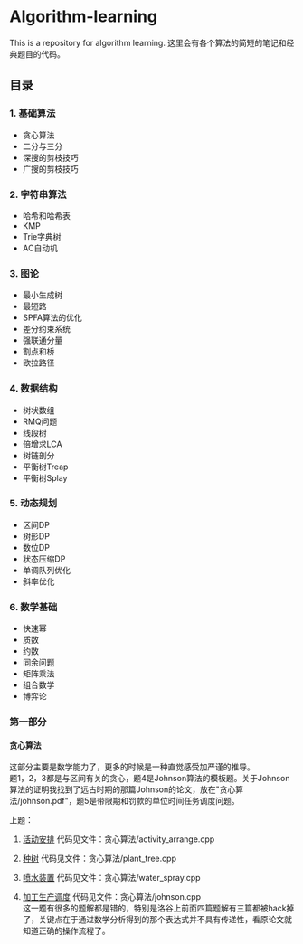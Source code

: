 # Algorithm-learning
This is a repository for algorithm learning.
这里会有各个算法的简短的笔记和经典题目的代码。

## 目录
### 1. 基础算法
- 贪心算法  
- 二分与三分  
- 深搜的剪枝技巧  
- 广搜的剪枝技巧  
### 2. 字符串算法
- 哈希和哈希表  
- KMP  
- Trie字典树  
- AC自动机
### 3. 图论  
- 最小生成树  
- 最短路  
- SPFA算法的优化  
- 差分约束系统  
- 强联通分量  
- 割点和桥  
- 欧拉路径
### 4. 数据结构
- 树状数组  
- RMQ问题  
- 线段树  
- 倍增求LCA  
- 树链剖分  
- 平衡树Treap  
- 平衡树Splay  
### 5. 动态规划
- 区间DP  
- 树形DP  
- 数位DP  
- 状态压缩DP  
- 单调队列优化  
- 斜率优化  
### 6. 数学基础
- 快速幂  
- 质数  
- 约数  
- 同余问题  
- 矩阵乘法  
- 组合数学  
- 博弈论  
### 第一部分
####  贪心算法
这部分主要是数学能力了，更多的时候是一种直觉感受加严谨的推导。  
题1，2，3都是与区间有关的贪心，题4是Johnson算法的模板题。关于Johnson算法的证明我找到了远古时期的那篇Johnson的论文，放在"贪心算法/johnson.pdf"，题5是带限期和罚款的单位时间任务调度问题。

上题：

  1. [活动安排](https://www.acwing.com/problem/content/4170/)
        代码见文件：贪心算法/activity_arrange.cpp

  2. [种树](https://www.acwing.com/problem/content/description/4171/)
        代码见文件：贪心算法/plant_tree.cpp

  3. [喷水装置](https://www.acwing.com/problem/content/description/4172/)
        代码见文件：贪心算法/water_spray.cpp

  4. [加工生产调度](https://www.luogu.com.cn/problem/P1248)
        代码见文件：贪心算法/johnson.cpp  
    这一题有很多的题解都是错的，特别是洛谷上前面四篇题解有三篇都被hack掉了，关键点在于通过数学分析得到的那个表达式并不具有传递性，看原论文就知道正确的操作流程了。